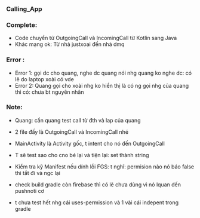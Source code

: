 ### Calling_App ###

### Complete:
- Code chuyển từ OutgoingCall và IncomingCall từ Kotlin sang Java
- Khác mạng ok: Từ nhà justxoai đến nhà dmq

### Error :
- Error 1: gọi dc cho quang, nghe dc quang nói nhg quang ko nghe dc: có lẽ do laptop xoài có vde
- Error 2: Quang gọi cho xoài nhg ko hiển thị là có ng gọi nhg của quang thì có: chưa bt nguyên nhân

### Note:
+ Quang: cần quang test call từ đth và lap của quang

+ 2 file đấy là OutgoingCall và IncomingCall nhé

+ MainActivity là Activity gốc, t intent cho nó đến OutgoingCall

+ T sẽ test sao cho cno bé lại và tiện lại: set thành string

+ Kiểm tra kỹ Manifest nếu dính lỗi FGS: t nghĩ: permision nào nó báo false thì tắt đi và ngc lại

+ check build gradle còn firebase thì có lẽ chưa dùng vì nó lquan đến pushnoti cơ 

+ t chưa test hết nhg cái uses-permission và 1 vài cái indepent trong gradle